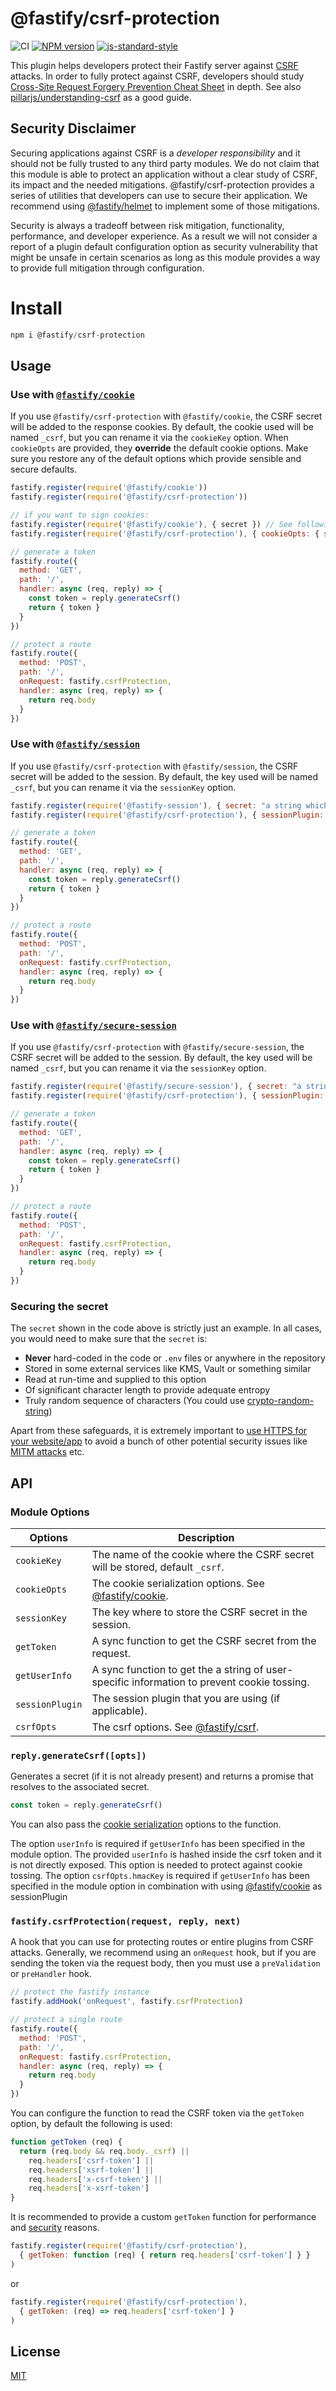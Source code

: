 # @fastify/csrf-protection

![CI](https://github.com/fastify/csrf-protection/workflows/CI/badge.svg)
[![NPM version](https://img.shields.io/npm/v/@fastify/csrf-protection.svg?style=flat)](https://www.npmjs.com/package/@fastify/csrf-protection)
[![js-standard-style](https://img.shields.io/badge/code%20style-standard-brightgreen.svg?style=flat)](https://standardjs.com/)

This plugin helps developers protect their Fastify server against [CSRF](https://en.wikipedia.org/wiki/Cross-site_request_forgery) attacks.
In order to fully protect against CSRF, developers should study [Cross-Site Request Forgery Prevention Cheat Sheet](https://cheatsheetseries.owasp.org/cheatsheets/Cross-Site_Request_Forgery_Prevention_Cheat_Sheet.html)
in depth. See also [pillarjs/understanding-csrf](https://github.com/pillarjs/understanding-csrf) as a good guide.

## Security Disclaimer

Securing applications against CSRF is a _developer responsibility_ and it should not be fully trusted to any third party modules.
We do not claim that this module is able to protect an application without a clear study of CSRF, its impact and the needed mitigations.
@fastify/csrf-protection provides a series of utilities that developers can use to secure their application.
We recommend using [@fastify/helmet](https://github.com/fastify/fastify-helmet) to implement some of those mitigations.

Security is always a tradeoff between risk mitigation, functionality, performance, and developer experience.
As a result we will not consider a report of a plugin default configuration option as security
vulnerability that might be unsafe in certain scenarios as long as this module provides a
way to provide full mitigation through configuration.

# Install
```js
npm i @fastify/csrf-protection
```

## Usage


### Use with [`@fastify/cookie`](https://github.com/fastify/fastify-cookie)

If you use `@fastify/csrf-protection` with `@fastify/cookie`, the CSRF secret will be added to the response cookies.
By default, the cookie used will be named `_csrf`, but you can rename it via the `cookieKey` option.
When `cookieOpts` are provided, they **override** the default cookie options. Make sure you restore any of the default options which provide sensible and secure defaults.

```js
fastify.register(require('@fastify/cookie'))
fastify.register(require('@fastify/csrf-protection'))

// if you want to sign cookies:
fastify.register(require('@fastify/cookie'), { secret }) // See following section to ensure security
fastify.register(require('@fastify/csrf-protection'), { cookieOpts: { signed: true } })

// generate a token
fastify.route({
  method: 'GET',
  path: '/',
  handler: async (req, reply) => {
    const token = reply.generateCsrf()
    return { token }
  }
})

// protect a route
fastify.route({
  method: 'POST',
  path: '/',
  onRequest: fastify.csrfProtection,
  handler: async (req, reply) => {
    return req.body
  }
})
```

### Use with [`@fastify/session`](https://github.com/fastify/session)

If you use `@fastify/csrf-protection` with `@fastify/session`, the CSRF secret will be added to the session.
By default, the key used will be named `_csrf`, but you can rename it via the `sessionKey` option.

```js
fastify.register(require('@fastify-session'), { secret: "a string which is longer than 32 characters" })
fastify.register(require('@fastify/csrf-protection'), { sessionPlugin: '@fastify/session' })

// generate a token
fastify.route({
  method: 'GET',
  path: '/',
  handler: async (req, reply) => {
    const token = reply.generateCsrf()
    return { token }
  }
})

// protect a route
fastify.route({
  method: 'POST',
  path: '/',
  onRequest: fastify.csrfProtection,
  handler: async (req, reply) => {
    return req.body
  }
})
```

### Use with [`@fastify/secure-session`](https://github.com/fastify/fastify-secure-session)

If you use `@fastify/csrf-protection` with `@fastify/secure-session`, the CSRF secret will be added to the session.
By default, the key used will be named `_csrf`, but you can rename it via the `sessionKey` option.

```js
fastify.register(require('@fastify/secure-session'), { secret: "a string which is longer than 32 characters" })
fastify.register(require('@fastify/csrf-protection'), { sessionPlugin: '@fastify/secure-session' })

// generate a token
fastify.route({
  method: 'GET',
  path: '/',
  handler: async (req, reply) => {
    const token = reply.generateCsrf()
    return { token }
  }
})

// protect a route
fastify.route({
  method: 'POST',
  path: '/',
  onRequest: fastify.csrfProtection,
  handler: async (req, reply) => {
    return req.body
  }
})
```

### Securing the secret

The `secret` shown in the code above is strictly just an example. In all cases, you would need to make sure that the `secret` is:
- **Never** hard-coded in the code or `.env` files or anywhere in the repository
- Stored in some external services like KMS, Vault or something similar
- Read at run-time and supplied to this option
- Of significant character length to provide adequate entropy
- Truly random sequence of characters (You could use [crypto-random-string](https://npm.im/crypto-random-string))

Apart from these safeguards, it is extremely important to [use HTTPS for your website/app](https://letsencrypt.org/) to avoid a bunch of other potential security issues like [MITM attacks](https://en.wikipedia.org/wiki/Man-in-the-middle_attack) etc.

## API

### Module Options

| Options      | Description |
| ----------- | ----------- |
| `cookieKey` |  The name of the cookie where the CSRF secret will be stored, default `_csrf`.     |
| `cookieOpts` |  The cookie serialization options. See [@fastify/cookie](https://github.com/fastify/fastify-cookie).    |
| `sessionKey` |  The key where to store the CSRF secret in the session.     |
| `getToken` |  A sync function to get the CSRF secret from the request.     |
| `getUserInfo` |  A sync function to get the a string of user-specific information to prevent cookie tossing.     |
| `sessionPlugin` |  The session plugin that you are using (if applicable).     |
| `csrfOpts` |  The csrf options. See  [@fastify/csrf](https://github.com/fastify/csrf).     |

### `reply.generateCsrf([opts])`

Generates a secret (if it is not already present) and returns a promise that resolves to the associated secret.

```js
const token = reply.generateCsrf()
```

You can also pass the [cookie serialization](https://github.com/fastify/fastify-cookie) options to the function.

The option `userInfo` is required if `getUserInfo` has been specified in the module option.
The provided `userInfo` is hashed  inside the csrf token and it is not directly exposed.
This option is needed to protect against cookie tossing.
The option `csrfOpts.hmacKey` is required if `getUserInfo` has been specified in the module option in combination with using [@fastify/cookie](https://github.com/fastify/fastify-cookie) as sessionPlugin

### `fastify.csrfProtection(request, reply, next)`

A hook that you can use for protecting routes or entire plugins from CSRF attacks.
Generally, we recommend using an `onRequest` hook, but if you are sending the token
via the request body, then you must use a `preValidation` or `preHandler` hook.

```js
// protect the fastify instance
fastify.addHook('onRequest', fastify.csrfProtection)

// protect a single route
fastify.route({
  method: 'POST',
  path: '/',
  onRequest: fastify.csrfProtection,
  handler: async (req, reply) => {
    return req.body
  }
})
```

You can configure the function to read the CSRF token via the `getToken` option, by default the following is used:

```js
function getToken (req) {
  return (req.body && req.body._csrf) ||
    req.headers['csrf-token'] ||
    req.headers['xsrf-token'] ||
    req.headers['x-csrf-token'] ||
    req.headers['x-xsrf-token']
}
```

It is recommended to provide a custom `getToken` function for performance and [security](https://cheatsheetseries.owasp.org/cheatsheets/Cross-Site_Request_Forgery_Prevention_Cheat_Sheet.html#use-of-custom-request-headers) reasons.

```js
fastify.register(require('@fastify/csrf-protection'),
  { getToken: function (req) { return req.headers['csrf-token'] } }
)
```
or

```js
fastify.register(require('@fastify/csrf-protection'),
  { getToken: (req) => req.headers['csrf-token'] }
)
```

## License

[MIT](./LICENSE)
